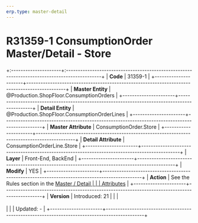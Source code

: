 ```yaml
---
erp.type: master-detail
---
```


# R31359-1 ConsumptionOrder Master/Detail - Store
+:---------------------+:---------------------------------------------------------------------------------------------+
| **Code**             | 31359-1                                                                                      |
+----------------------+----------------------------------------------------------------------------------------------+
| **Master Entity**    | @Production.ShopFloor.ConsumptionOrders                                                      |
+----------------------+----------------------------------------------------------------------------------------------+
| **Detail Entity**    | @Production.ShopFloor.ConsumptionOrderLines                                                  |
+----------------------+----------------------------------------------------------------------------------------------+
| **Master Attribute** | ConsumptionOrder.Store                                                                       |
+----------------------+----------------------------------------------------------------------------------------------+
| **Detail Attribute** | ConsumptionOrderLine.Store                                                                   |
+----------------------+----------------------------------------------------------------------------------------------+
| **Layer**            | Front-End, BackEnd                                                                           |
+----------------------+----------------------------------------------------------------------------------------------+
| **Modify**           | YES                                                                                          |
+----------------------+----------------------------------------------------------------------------------------------+
| **Action**           | See the Rules section in the [Master / Detail                                                |
|                      | Attributes](xref:master-detail)                                                              |
+----------------------+----------------------------------------------------------------------------------------------+
| **Version**          | Introduced: 21                                                                               |
|                      | <br/><br/>                                                                                   |
|                      | Updated: -                                                                                   |
+----------------------+----------------------------------------------------------------------------------------------+
